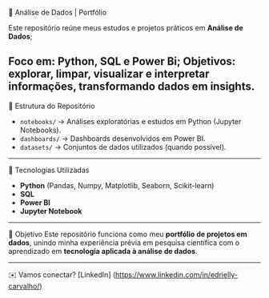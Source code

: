 🧩 Análise de Dados | Portfólio

Este repositório reúne meus estudos e projetos práticos em **Análise de Dados**;

Foco em: Python, SQL e Power Bi;
Objetivos:  **explorar, limpar, visualizar e interpretar informações**, transformando dados em insights.
---

📂 Estrutura do Repositório
- `notebooks/` → Análises exploratórias e estudos em Python (Jupyter Notebooks).  
- `dashboards/` → Dashboards desenvolvidos em Power BI.  
- `datasets/` → Conjuntos de dados utilizados (quando possível).  
---

🚀 Tecnologias Utilizadas
- **Python** (Pandas, Numpy, Matplotlib, Seaborn, Scikit-learn)  
- **SQL**  
- **Power BI**  
- **Jupyter Notebook**  
---

🎯 Objetivo
Este repositório funciona como meu **portfólio de projetos em dados**, unindo minha experiência prévia em pesquisa científica com o aprendizado em **tecnologia aplicada à análise de dados**.

---
✉️ Vamos conectar? [LinkedIn] (https://www.linkedin.com/in/edrielly-carvalho/) 
